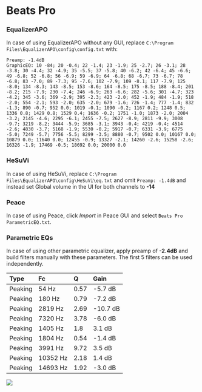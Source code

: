 # Beats Pro

### EqualizerAPO
In case of using EqualizerAPO without any GUI, replace `C:\Program Files\EqualizerAPO\config\config.txt`
with:
```
Preamp: -1.4dB
GraphicEQ: 10 -84; 20 -0.4; 22 -1.4; 23 -1.9; 25 -2.7; 26 -3.1; 28 -3.8; 30 -4.4; 32 -4.9; 35 -5.5; 37 -5.8; 40 -6.2; 42 -6.4; 45 -6.6; 49 -6.8; 52 -6.8; 56 -6.9; 59 -6.9; 64 -6.8; 68 -6.7; 73 -6.7; 78 -6.8; 83 -7.0; 89 -7.3; 95 -7.6; 102 -7.9; 109 -8.1; 117 -7.9; 125 -8.0; 134 -8.3; 143 -8.5; 153 -8.6; 164 -8.5; 175 -8.5; 188 -8.4; 201 -8.2; 215 -7.9; 230 -7.4; 246 -6.9; 263 -6.6; 282 -5.6; 301 -4.7; 323 -4.2; 345 -3.6; 369 -2.9; 395 -2.3; 423 -2.0; 452 -1.9; 484 -1.9; 518 -2.0; 554 -2.1; 593 -2.0; 635 -2.0; 679 -1.6; 726 -1.4; 777 -1.4; 832 -1.3; 890 -0.7; 952 0.0; 1019 -0.1; 1090 -0.2; 1167 0.2; 1248 0.5; 1336 0.8; 1429 0.8; 1529 0.4; 1636 -0.2; 1751 -1.0; 1873 -2.0; 2004 -3.2; 2145 -4.6; 2295 -6.1; 2455 -7.5; 2627 -8.9; 2811 -9.9; 3008 -9.7; 3219 -8.2; 3444 -5.9; 3685 -3.1; 3943 -0.4; 4219 -0.4; 4514 -2.6; 4830 -3.7; 5168 -1.9; 5530 -0.2; 5917 -0.7; 6331 -3.9; 6775 -5.0; 7249 -5.7; 7756 -5.5; 8299 -3.5; 8880 -0.7; 9502 0.0; 10167 0.0; 10879 0.0; 11640 0.0; 12455 -0.9; 13327 -2.1; 14260 -2.6; 15258 -2.6; 16326 -1.9; 17469 -0.5; 18692 0.0; 20000 0.0
```

### HeSuVi
In case of using HeSuVi, replace `C:\Program Files\EqualizerAPO\config\HeSuVi\eq.txt` and omit `Preamp:
-1.4dB` and instead set Global volume in the UI for both channels to **-14**

### Peace
In case of using Peace, click *Import* in Peace GUI and select `Beats Pro ParametricEQ.txt`.

### Parametric EQs
In case of using other parametric equalizer, apply preamp of **-2.4dB** and build filters manually with
these parameters. The first 5 filters can be used independently.

| Type    | Fc       |    Q | Gain     |
|:--------|:---------|:-----|:---------|
| Peaking | 54 Hz    | 0.57 | -5.7 dB  |
| Peaking | 180 Hz   | 0.79 | -7.2 dB  |
| Peaking | 2819 Hz  | 2.69 | -10.7 dB |
| Peaking | 7320 Hz  | 3.78 | -6.0 dB  |
| Peaking | 1405 Hz  | 1.8  | 3.1 dB   |
| Peaking | 1804 Hz  | 0.54 | -1.4 dB  |
| Peaking | 3991 Hz  | 9.72 | 3.5 dB   |
| Peaking | 10352 Hz | 2.18 | 1.4 dB   |
| Peaking | 14693 Hz | 1.92 | -3.0 dB  |

![](https://raw.githubusercontent.com/jaakkopasanen/AutoEq/master/results/oratory1990/harman_over-ear_2018/Beats%20Pro/Beats%20Pro.png)